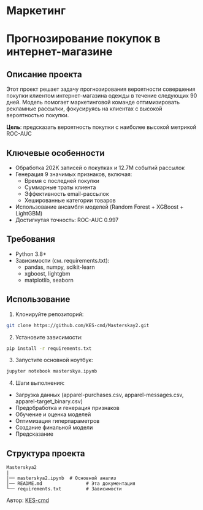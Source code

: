 # Маркетинг
# Прогнозирование покупок в интернет-магазине

## Описание проекта
Этот проект решает задачу прогнозирования вероятности совершения покупки клиентом интернет-магазина одежды в течение следующих 90 дней. Модель помогает маркетинговой команде оптимизировать рекламные рассылки, фокусируясь на клиентах с высокой вероятностью покупки.

**Цель**: предсказать вероятность покупки с наиболее высокой метрикой ROC-AUC

## Ключевые особенности
- Обработка 202K записей о покупках и 12.7M событий рассылок
- Генерация 9 значимых признаков, включая:
  - Время с последней покупки
  - Суммарные траты клиента
  - Эффективность email-рассылок
  - Хешированные категории товаров
- Использование ансамбля моделей (Random Forest + XGBoost + LightGBM)
- Достигнутая точность: ROC-AUC 0.997

## Требования
- Python 3.8+
- Зависимости (см. requirements.txt):
  - pandas, numpy, scikit-learn
  - xgboost, lightgbm
  - matplotlib, seaborn

## Использование
1. Клонируйте репозиторий:
```bash
git clone https://github.com/KES-cmd/Masterskay2.git
```

2. Установите зависимости:
```bash
pip install -r requirements.txt
```

3. Запустите основной ноутбук:
```bash
jupyter notebook masterskya.ipynb
```

4. Шаги выполнения:
- Загрузка данных (apparel-purchases.csv, apparel-messages.csv, apparel-target_binary.csv)
- Предобработка и генерация признаков
- Обучение и оценка моделей
- Оптимизация гиперпараметров
- Создание финальной модели
- Предсказание

## Структура проекта
```
Masterskya2
|
│── masterskya2.ipynb  # Основной анализ
│── README.md                # Эта документация
└── requirements.txt         # Зависимости
```

Автор: [KES-cmd](https://github.com/KES-cmd)
